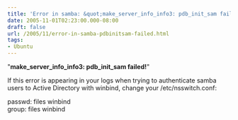 ```yaml
---
title: 'Error in samba: &quot;make_server_info_info3: pdb_init_sam failed!&quot;'
date: 2005-11-01T02:23:00.000-08:00
draft: false
url: /2005/11/error-in-samba-pdbinitsam-failed.html
tags: 
- Ubuntu
---
```


"**make\_server\_info\_info3: pdb\_init\_sam failed!**"  
  
If this error is appearing in your logs when trying to authenticate samba users to Active Directory with winbind, change your /etc/nsswitch.conf:  
  
passwd: files winbind  
group: files winbind
